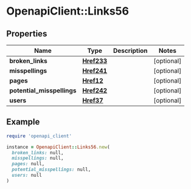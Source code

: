 # OpenapiClient::Links56

## Properties

| Name | Type | Description | Notes |
| ---- | ---- | ----------- | ----- |
| **broken_links** | [**Href233**](Href233.md) |  | [optional] |
| **misspellings** | [**Href241**](Href241.md) |  | [optional] |
| **pages** | [**Href12**](Href12.md) |  | [optional] |
| **potential_misspellings** | [**Href242**](Href242.md) |  | [optional] |
| **users** | [**Href37**](Href37.md) |  | [optional] |

## Example

```ruby
require 'openapi_client'

instance = OpenapiClient::Links56.new(
  broken_links: null,
  misspellings: null,
  pages: null,
  potential_misspellings: null,
  users: null
)
```

